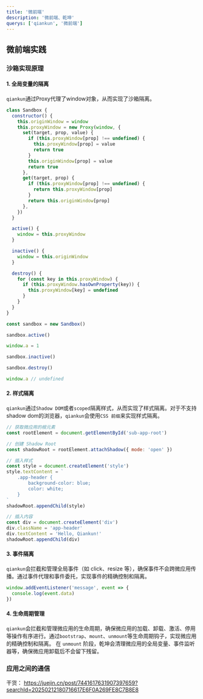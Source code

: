 ```yaml
---
title: '微前端'
description: '微前端、乾坤'
querys: ['qiankun', '微前端']
---
```


## 微前端实践

### 沙箱实现原理

#### 1. 全局变量的隔离

`qiankun`通过Proxy代理了window对象，从而实现了沙箱隔离。

```js
class Sandbox {
  constructor() {
    this.originWindow = window
    this.proxyWindow = new Proxy(window, {
      set(target, prop, value) {
        if (this.proxyWindow[prop] !== undefined) {
          this.proxyWindow[prop] = value
          return true
        }
        this.originWindow[prop] = value
        return true
      },
      get(target, prop) {
        if (this.proxyWindow[prop] !== undefined) {
          return this.proxyWindow[prop]
        }
        return this.originWindow[prop]
      },
    })
  }

  active() {
    window = this.proxyWindow
  }

  inactive() {
    window = this.originWindow
  }

  destroy() {
    for (const key in this.proxyWindow) {
      if (this.proxyWindow.hasOwnProperty(key)) {
        this.proxyWindow[key] = undefined
      }
    }
  }
}

const sandbox = new Sandbox()

sandbox.active()

window.a = 1

sandbox.inactive()

sandbox.destroy()

window.a // undefined
```

#### 2. 样式隔离

`qiankun`通过`Shadow DOM`或者`scoped`隔离样式，从而实现了样式隔离。对于不支持shadow dom的浏览器，`qiankun`会使用`CSS 前缀`来实现样式隔离。

```js
// 获取微应用的根元素
const rootElement = document.getElementById('sub-app-root')

// 创建 Shadow Root
const shadowRoot = rootElement.attachShadow({ mode: 'open' })

// 插入样式
const style = document.createElement('style')
style.textContent = `
    .app-header {
        background-color: blue;
        color: white;
    }
`
shadowRoot.appendChild(style)

// 插入内容
const div = document.createElement('div')
div.className = 'app-header'
div.textContent = 'Hello, Qiankun!'
shadowRoot.appendChild(div)
```

#### 3. 事件隔离

`qiankun`会拦截和管理全局事件（如 click、resize 等），确保事件不会跨微应用传播。通过事件代理和事件委托，实现事件的精确控制和隔离。

```js
window.addEventListener('message', event => {
  console.log(event.data)
})
```

#### 4. 生命周期管理

`qiankun`会拦截和管理微应用的生命周期，确保微应用的加载、卸载、激活、停用等操作有序进行。通过`bootstrap`、`mount`、`unmount`等生命周期钩子，实现微应用的精确控制和隔离。
在 `unmount` 阶段，乾坤会清理微应用的全局变量、事件监听器等，确保微应用卸载后不会留下残留。

### 应用之间的通信

干货：
<https://juejin.cn/post/7441617631907397659?searchId=20250212180716617E6F0A269FE8C7B8E8>
